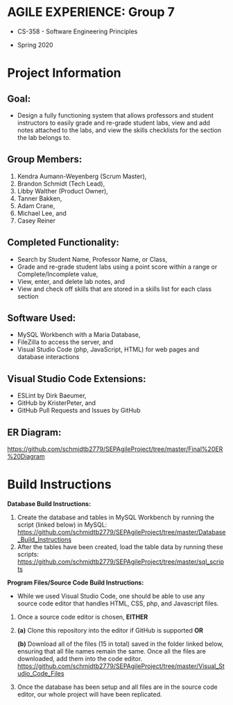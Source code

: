 # AGILE EXPERIENCE: Group 7

- CS-358 - Software Engineering Principles

- Spring 2020

# Project Information
Goal:
-----

- Design a fully functioning system that allows professors and student instructors to easily grade and re-grade student labs, view   and add notes attached to the labs, and view the skills checklists for the section the lab belongs to.


Group Members:
-------------
  1. Kendra Aumann-Weyenberg (Scrum Master),
  2. Brandon Schmidt (Tech Lead),
  3. Libby Walther (Product Owner),
  4. Tanner Bakken,
  5. Adam Crane,
  6. Michael Lee, and
  7. Casey Reiner


Completed Functionality:
------------------------
  - Search by Student Name, Professor Name, or Class,
  - Grade and re-grade student labs using a point score within a range or Complete/Incomplete value,
  - View, enter, and delete lab notes, and
  - View and check off skills that are stored in a skills list for each class section
  
  
Software Used:
--------------
  - MySQL Workbench with a Maria Database,
  - FileZilla to access the server, and 
  - Visual Studio Code (php, JavaScript, HTML) for web pages and database interactions
  
Visual Studio Code Extensions:
------------------------------
  - ESLint by Dirk Baeumer,
  - GitHub by KristerPeter, and
  - GitHub Pull Requests and Issues by GitHub
  

ER Diagram: 
-----------
https://github.com/schmidtb2779/SEPAgileProject/tree/master/Final%20ER%20Diagram

# Build Instructions
  
**Database Build Instructions:**

  1. Create the database and tables in MySQL Workbench by running the script (linked below) in MySQL:
  https://github.com/schmidtb2779/SEPAgileProject/tree/master/Database_Build_Instructions      
  2. After the tables have been created, load the table data by running these scripts:
  https://github.com/schmidtb2779/SEPAgileProject/tree/master/sql_scripts
 
 
**Program Files/Source Code Build Instructions:**

  - While we used Visual Studio Code, one should be able to use any source code editor that handles HTML, CSS, php, and Javascript files. 
  1. Once a source code editor is chosen, **EITHER** 
  
  2. **(a)** Clone this repository into the editor if GitHub is supported **OR** 
  
     **(b)** Download all of the files (15 in total) saved in the folder linked below, ensuring that all file names remain the same.      Once all the files are downloaded, add them into the code editor.
         https://github.com/schmidtb2779/SEPAgileProject/tree/master/Visual_Studio_Code_Files

  3. Once the database has been setup and all files are in the source code editor, our whole project will have been replicated.
